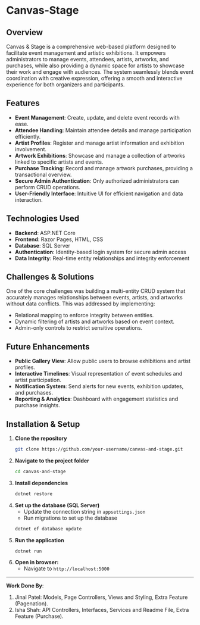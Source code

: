 # Canvas-Stage

## Overview
Canvas & Stage is a comprehensive web-based platform designed to facilitate event management and artistic exhibitions. It empowers administrators to manage events, attendees, artists, artworks, and purchases, while also providing a dynamic space for artists to showcase their work and engage with audiences. The system seamlessly blends event coordination with creative expression, offering a smooth and interactive experience for both organizers and participants.

## Features
- **Event Management**: Create, update, and delete event records with ease.
- **Attendee Handling**: Maintain attendee details and manage participation efficiently.
- **Artist Profiles**: Register and manage artist information and exhibition involvement.
- **Artwork Exhibitions**: Showcase and manage a collection of artworks linked to specific artists and events.
- **Purchase Tracking**: Record and manage artwork purchases, providing a transactional overview.
- **Secure Admin Authentication**: Only authorized administrators can perform CRUD operations.
- **User-Friendly Interface**: Intuitive UI for efficient navigation and data interaction.

## Technologies Used
- **Backend**: ASP.NET Core
- **Frontend**: Razor Pages, HTML, CSS
- **Database**: SQL Server
- **Authentication**: Identity-based login system for secure admin access
- **Data Integrity**: Real-time entity relationships and integrity enforcement

## Challenges & Solutions
One of the core challenges was building a multi-entity CRUD system that accurately manages relationships between events, artists, and artworks without data conflicts. This was addressed by implementing:
- Relational mapping to enforce integrity between entities.
- Dynamic filtering of artists and artworks based on event context.
- Admin-only controls to restrict sensitive operations.

## Future Enhancements
- **Public Gallery View**: Allow public users to browse exhibitions and artist profiles.
- **Interactive Timelines**: Visual representation of event schedules and artist participation.
- **Notification System**: Send alerts for new events, exhibition updates, and purchases.
- **Reporting & Analytics**: Dashboard with engagement statistics and purchase insights.

## Installation & Setup
1. **Clone the repository**
   ```bash
   git clone https://github.com/your-username/canvas-and-stage.git
   ```
2. **Navigate to the project folder**
   ```bash
   cd canvas-and-stage
   ```
3. **Install dependencies**
   ```bash
   dotnet restore
   ```
4. **Set up the database (SQL Server)**
   - Update the connection string in `appsettings.json`
   - Run migrations to set up the database
   ```bash
   dotnet ef database update
   ```
5. **Run the application**
   ```bash
   dotnet run
   ```
6. **Open in browser:**
   - Navigate to `http://localhost:5000`

---
**Work Done By**:
1. Jinal Patel: Models, Page Controllers, Views and Styling, Extra Feature (Pagenation).
2. Isha Shah: API Controllers, Interfaces, Services and Readme File, Extra Feature (Purchase).
